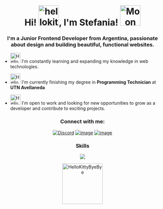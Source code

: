 <h1 align="center"> Hi!  <a href="https://emoji.gg/emoji/2696-hellokitty-sparkle"><img src="https://cdn3.emoji.gg/emojis/2696-hellokitty-sparkle.png" width="64px" height="64px" alt="hellokitty_sparkle"></a>, I'm Stefania! <img height="40" <a href="https://emoji.gg/emoji/7745-moon"><img src="https://cdn3.emoji.gg/emojis/7745-moon.gif" width="64px" height="64px" alt="Moon"></a></h1>
<h3 align="center"> I'm a Junior Frontend Developer from Argentina, passionate about design and building beautiful, functional websites. </h3>

- <a href="https://emoji.gg/emoji/9691-hellokittyarrowr"><img src="https://cdn3.emoji.gg/emojis/9691-hellokittyarrowr.gif" width="32px" height="32px" alt="HelloKittyArrowR"></a> I'm constantly learning and expanding my knowledge in web technologies.

- <a href="https://emoji.gg/emoji/9691-hellokittyarrowr"><img src="https://cdn3.emoji.gg/emojis/9691-hellokittyarrowr.gif" width="32px" height="32px" alt="HelloKittyArrowR"></a> I'm currently finishing my degree in **Programming Technician** at **UTN Avellaneda**

- <a href="https://emoji.gg/emoji/9691-hellokittyarrowr"><img src="https://cdn3.emoji.gg/emojis/9691-hellokittyarrowr.gif" width="32px" height="32px" alt="HelloKittyArrowR"></a> I'm open to work and looking for new opportunities to grow as a developer and contribute to exciting projects.

<h3 align="center">Connect with me:</h3>
<div align="center">

[![Discord](https://img.shields.io/badge/Discord-ff69b4?style=for-the-badge&logo=discord&logoColor=white)](https://discord.com/users/753754046233575425)
[![image](https://img.shields.io/badge/Instagram-ff69b4?style=for-the-badge&logo=instagram&logoColor=white)](https://www.instagram.com/sstefania4/)
[![image](https://img.shields.io/badge/Gmail-ff69b4?style=for-the-badge&logo=gmail&logoColor=white)](mailto:ayelenbianchi55@gmail.com)
  
</div>

<h3 align="center">Skills</h3>

<p align="center">
  <a href="https://github.com/StefaniaAyelen"><img src="https://skillicons.dev/icons?i=html,css,javascript,python,java,mysql,mongodb,vscode,git,github"></a>
</p>


<p align= "center">
  <a href="https://emoji.gg/emoji/5349-hellokittybyebye"><img src="https://cdn3.emoji.gg/emojis/5349-hellokittybyebye.png" width="128px" height="128px" alt="HelloKittyByeBye"></a>
</p>
